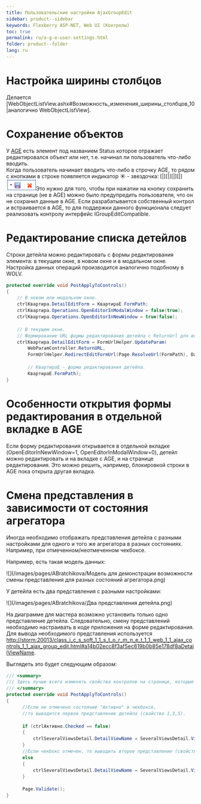 ```yaml
---
title: Пользовательские настройки AjaxGroupEdit
sidebar: product--sidebar
keywords: Flexberry ASP-NET, Web UI (Контролы)
toc: true
permalink: ru/a-g-e-user-settings.html
folder: product--folder
lang: ru
---
```




# Настройка ширины столбцов
Делается [WebObjectListView.ashx#Возможность_изменения_ширины_столбцов_10|аналогично WebObjectListView].

# Сохранение объектов
У [AGE](ajax-group-edit.html) есть элемент под названием Status <input type="hidden" /> которое отражает редактировался объект или нет, т.е. начинал ли пользователь что-либо вводить. <br /> Когда пользователь начинает вводить что-либо в строчку AGE, то рядом с кнопками в строке появляется индикатор ☀ - звездочка: [|][|][|][|]![](/images/pages/img/CaseberryWeb/WGE-modified.png)Это нужно для того, чтобы при нажатии на кнопку сохранить на странице (не в AGE) можно было предупредить пользователя, что он не сохранил данные в AGE. Если разрабатывается собственный контрол и встраивается в AGE, то для поддержки данного функционала следует реализовать контролу интерфейс IGroupEditCompatible.

# Редактирование списка детейлов
Строки детейла можно редактировать с формы редактирования элемента: в текущем окне, в новом окне и в модальном окне.
Настройка данных операций производится аналогично подобному в WOLV.

```cs
protected override void PostApplyToControls()
{
    // В новом или модальном окне.
    ctrlКвартира.DetailEditForm = КвартираE.FormPath;
    ctrlКвартира.Operations.OpenEditorInModalWindow = false(true);
    ctrlКвартира.Operations.OpenEditorInNewWindow = true(false);
            
    // В текущем окне.
    // Формирование URL формы редактирования детейла с ReturnUrl для возврата к этой (текущей) форме.
    ctrlКвартира.DetailEditForm = FormUrlHelper.UpdateParam(
        WebParamController.ReturnURL,
        FormUrlHelper.RedirectEditFormUrl(Page.ResolveUrl(FormPath), DataObject.__PrimaryKey.ToString()),

        // КвартираE - форма редактирования детейла.
        КвартираE.FormPath);
}
```

# Особенности открытия формы редактирования в отдельной вкладке в AGE
Если форму редактирования открывается в отдельной вкладке (OpenEditorInNewWindow=1, OpenEditorInModalWindow=0), детейл можно редактировать
и на вкладке с AGE, и на странице редактирования. Это можно решить, например, блокировкой строки в AGE пока открыта другая вкладка.

# Смена представления в зависимости от состояния агрегатора
Иногда необходимо отображать представления детейла с разными настройками для одного и того же агрегатора в разных состояниях. Например, при отмеченном/неотмеченном чекбоксе.

Например, есть такая модель данных:

![](/images/pages/ABratchikova/Модель для демонстрации возможности смены представления для разных состояний агрегатора.png)

У детейла есть два представления с разными настройками: 

![](/images/pages/ABratchikova/Два представления детейла.png)

На диаграмме для мастера возможно установить только одно представление детейла. Следовательно, смену представлений необходимо настраивать в коде приложения на форме редактирования. Для вывода необходимого представления используется <http://storm:20013/class_i_c_s_soft_1_1_s_t_o_r_m_n_e_t_1_1_web_1_1_ajax_controls_1_1_ajax_group_edit.html#a14b02ecc8f3af5ec619b0b85e178df8aDetailViewName>.

Выглядеть это будет следующим образом:

```cs
/// <summary>
/// Здесь лучше всего изменять свойства контролов на странице, которые не обрабатываются WebBinder.
/// </summary>
protected override void PostApplyToControls()
{
      //Если не отмечено состояние "Активно" в чекбоксе,
      //то выводится первое представление детейла (свойства 1,3,5).
            
      if (ctrlАктивно.Checked == false)
      {
          ctrlSeveralViewsDetail.DetailViewName = SeveralViewsDetail.Views.SeveralViewsDetailD1.Name;
      }
      //Если чекбокс отмечен, то выводить второе представление (свойства 2,4,6).
      else
      {
          ctrlSeveralViewsDetail.DetailViewName = SeveralViewsDetail.Views.SeveralViewsDetailD2.Name;
      }

      Page.Validate();
}
```
 


 